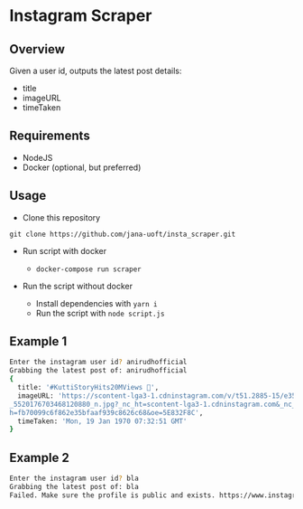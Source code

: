 # Instagram Scraper

## Overview
Given a user id, outputs the latest post details: 
 * title
 * imageURL
 * timeTaken


## Requirements
 * NodeJS
 * Docker (optional, but preferred)

## Usage

* Clone this repository
```
git clone https://github.com/jana-uoft/insta_scraper.git
```

* Run script with docker
  * `docker-compose run scraper`

* Run the script without docker
  * Install dependencies with
    `yarn i`
  * Run the script with
    `node script.js`

## Example 1
```bash
Enter the instagram user id? anirudhofficial
Grabbing the latest post of: anirudhofficial
{
  title: '#KuttiStoryHits20MViews 🥳',
  imageURL: 'https://scontent-lga3-1.cdninstagram.com/v/t51.2885-15/e35/s1080x1080/84321902_2535145543422876
_5520176703468120880_n.jpg?_nc_ht=scontent-lga3-1.cdninstagram.com&_nc_cat=100&_nc_ohc=d5tdoJHJK38AX87ImGv&o
h=fb70099c6f862e35bfaaf939c8626c68&oe=5E832F8C',
  timeTaken: 'Mon, 19 Jan 1970 07:32:51 GMT'
}
```

## Example 2
```bash
Enter the instagram user id? bla
Grabbing the latest post of: bla
Failed. Make sure the profile is public and exists. https://www.instagram.com/bla
```